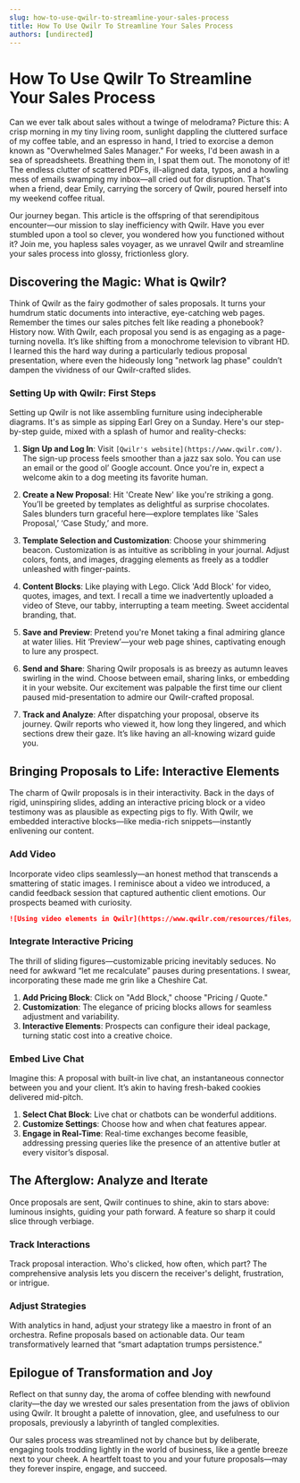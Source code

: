 ```yaml
---
slug: how-to-use-qwilr-to-streamline-your-sales-process
title: How To Use Qwilr To Streamline Your Sales Process
authors: [undirected]
---
```



# How To Use Qwilr To Streamline Your Sales Process

Can we ever talk about sales without a twinge of melodrama? Picture this: A crisp morning in my tiny living room, sunlight dappling the cluttered surface of my coffee table, and an espresso in hand, I tried to exorcise a demon known as "Overwhelmed Sales Manager." For weeks, I'd been awash in a sea of spreadsheets. Breathing them in, I spat them out. The monotony of it! The endless clutter of scattered PDFs, ill-aligned data, typos, and a howling mess of emails swamping my inbox—all cried out for disruption. That's when a friend, dear Emily, carrying the sorcery of Qwilr, poured herself into my weekend coffee ritual. 

Our journey began. This article is the offspring of that serendipitous encounter—our mission to slay inefficiency with Qwilr. Have you ever stumbled upon a tool so clever, you wondered how you functioned without it? Join me, you hapless sales voyager, as we unravel Qwilr and streamline your sales process into glossy, frictionless glory.

## Discovering the Magic: What is Qwilr?

Think of Qwilr as the fairy godmother of sales proposals. It turns your humdrum static documents into interactive, eye-catching web pages. Remember the times our sales pitches felt like reading a phonebook? History now. With Qwilr, each proposal you send is as engaging as a page-turning novella. It’s like shifting from a monochrome television to vibrant HD. I learned this the hard way during a particularly tedious proposal presentation, where even the hideously long "network lag phase" couldn’t dampen the vividness of our Qwilr-crafted slides. 

### Setting Up with Qwilr: First Steps

Setting up Qwilr is not like assembling furniture using indecipherable diagrams. It's as simple as sipping Earl Grey on a Sunday. Here's our step-by-step guide, mixed with a splash of humor and reality-checks:

1. **Sign Up and Log In**: Visit `[Qwilr's website](https://www.qwilr.com/)`. The sign-up process feels smoother than a jazz sax solo. You can use an email or the good ol’ Google account. Once you're in, expect a welcome akin to a dog meeting its favorite human.

2. **Create a New Proposal**: Hit 'Create New' like you're striking a gong. You’ll be greeted by templates as delightful as surprise chocolates. Sales blunders turn graceful here—explore templates like 'Sales Proposal,’ ‘Case Study,’ and more.

3. **Template Selection and Customization**: Choose your shimmering beacon. Customization is as intuitive as scribbling in your journal. Adjust colors, fonts, and images, dragging elements as freely as a toddler unleashed with finger-paints.

4. **Content Blocks**: Like playing with Lego. Click 'Add Block' for video, quotes, images, and text. I recall a time we inadvertently uploaded a video of Steve, our tabby, interrupting a team meeting. Sweet accidental branding, that.

5. **Save and Preview**: Pretend you're Monet taking a final admiring glance at water lilies. Hit ‘Preview’—your web page shines, captivating enough to lure any prospect.

6. **Send and Share**: Sharing Qwilr proposals is as breezy as autumn leaves swirling in the wind. Choose between email, sharing links, or embedding it in your website. Our excitement was palpable the first time our client paused mid-presentation to admire our Qwilr-crafted proposal.

7. **Track and Analyze**: After dispatching your proposal, observe its journey. Qwilr reports who viewed it, how long they lingered, and which sections drew their gaze. It’s like having an all-knowing wizard guide you.

## Bringing Proposals to Life: Interactive Elements

The charm of Qwilr proposals is in their interactivity. Back in the days of rigid, uninspiring slides, adding an interactive pricing block or a video testimony was as plausible as expecting pigs to fly. With Qwilr, we embedded interactive blocks—like media-rich snippets—instantly enlivening our content.

### Add Video

Incorporate video clips seamlessly—an honest method that transcends a smattering of static images. I reminisce about a video we introduced, a candid feedback session that captured authentic client emotions. Our prospects beamed with curiosity.

```markdown
![Using video elements in Qwilr](https://www.qwilr.com/resources/files/using_video_elements.png)
```

### Integrate Interactive Pricing

The thrill of sliding figures—customizable pricing inevitably seduces. No need for awkward “let me recalculate” pauses during presentations. I swear, incorporating these made me grin like a Cheshire Cat.

1. **Add Pricing Block**: Click on "Add Block," choose "Pricing / Quote."
2. **Customization**: The elegance of pricing blocks allows for seamless adjustment and variability.
3. **Interactive Elements**: Prospects can configure their ideal package, turning static cost into a creative choice.

### Embed Live Chat

Imagine this: A proposal with built-in live chat, an instantaneous connector between you and your client. It’s akin to having fresh-baked cookies delivered mid-pitch.

1. **Select Chat Block**: Live chat or chatbots can be wonderful additions.
2. **Customize Settings**: Choose how and when chat features appear.
3. **Engage in Real-Time**: Real-time exchanges become feasible, addressing pressing queries like the presence of an attentive butler at every visitor’s disposal.

## The Afterglow: Analyze and Iterate

Once proposals are sent, Qwilr continues to shine, akin to stars above: luminous insights, guiding your path forward. A feature so sharp it could slice through verbiage.

### Track Interactions

Track proposal interaction. Who's clicked, how often, which part? The comprehensive analysis lets you discern the receiver's delight, frustration, or intrigue.

### Adjust Strategies

With analytics in hand, adjust your strategy like a maestro in front of an orchestra. Refine proposals based on actionable data. Our team transformatively learned that “smart adaptation trumps persistence.”

## Epilogue of Transformation and Joy

Reflect on that sunny day, the aroma of coffee blending with newfound clarity—the day we wrested our sales presentation from the jaws of oblivion using Qwilr. It brought a palette of innovation, glee, and usefulness to our proposals, previously a labyrinth of tangled complexities.

Our sales process was streamlined not by chance but by deliberate, engaging tools trodding lightly in the world of business, like a gentle breeze next to your cheek. A heartfelt toast to you and your future proposals—may they forever inspire, engage, and succeed.